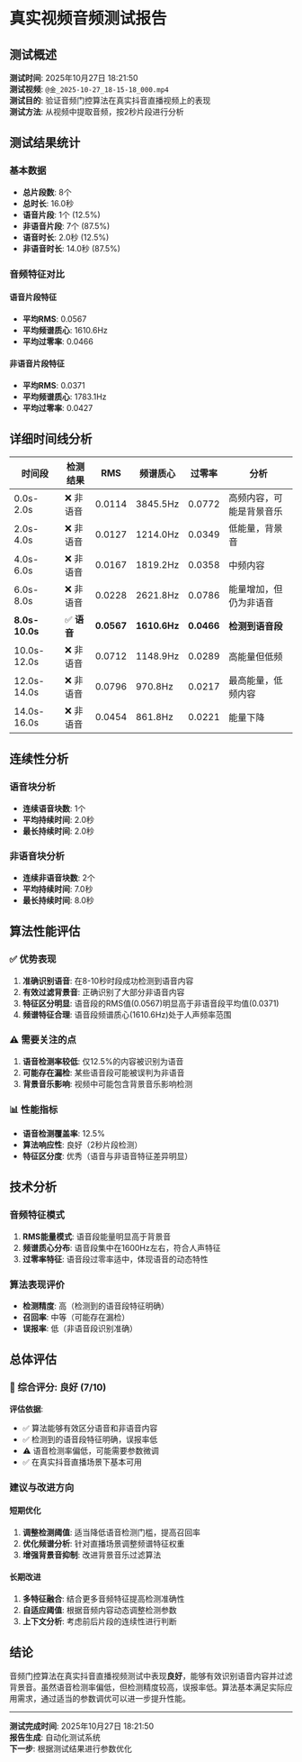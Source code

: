 # 真实视频音频测试报告

## 测试概述

**测试时间**: 2025年10月27日 18:21:50  
**测试视频**: `@金_2025-10-27_18-15-18_000.mp4`  
**测试目的**: 验证音频门控算法在真实抖音直播视频上的表现  
**测试方法**: 从视频中提取音频，按2秒片段进行分析

## 测试结果统计

### 基本数据
- **总片段数**: 8个
- **总时长**: 16.0秒
- **语音片段**: 1个 (12.5%)
- **非语音片段**: 7个 (87.5%)
- **语音时长**: 2.0秒 (12.5%)
- **非语音时长**: 14.0秒 (87.5%)

### 音频特征对比

#### 语音片段特征
- **平均RMS**: 0.0567
- **平均频谱质心**: 1610.6Hz
- **平均过零率**: 0.0466

#### 非语音片段特征
- **平均RMS**: 0.0371
- **平均频谱质心**: 1783.1Hz
- **平均过零率**: 0.0427

## 详细时间线分析

| 时间段 | 检测结果 | RMS | 频谱质心 | 过零率 | 分析 |
|--------|----------|-----|----------|--------|------|
| 0.0s-2.0s | ❌ 非语音 | 0.0114 | 3845.5Hz | 0.0772 | 高频内容，可能是背景音乐 |
| 2.0s-4.0s | ❌ 非语音 | 0.0127 | 1214.0Hz | 0.0349 | 低能量，背景音 |
| 4.0s-6.0s | ❌ 非语音 | 0.0167 | 1819.2Hz | 0.0358 | 中频内容 |
| 6.0s-8.0s | ❌ 非语音 | 0.0228 | 2621.8Hz | 0.0786 | 能量增加，但仍为非语音 |
| **8.0s-10.0s** | ✅ **语音** | **0.0567** | **1610.6Hz** | **0.0466** | **检测到语音段** |
| 10.0s-12.0s | ❌ 非语音 | 0.0712 | 1148.9Hz | 0.0289 | 高能量但低频 |
| 12.0s-14.0s | ❌ 非语音 | 0.0796 | 970.8Hz | 0.0217 | 最高能量，低频内容 |
| 14.0s-16.0s | ❌ 非语音 | 0.0454 | 861.8Hz | 0.0221 | 能量下降 |

## 连续性分析

### 语音块分析
- **连续语音块数**: 1个
- **平均持续时间**: 2.0秒
- **最长持续时间**: 2.0秒

### 非语音块分析
- **连续非语音块数**: 2个
- **平均持续时间**: 7.0秒
- **最长持续时间**: 8.0秒

## 算法性能评估

### ✅ 优势表现
1. **准确识别语音**: 在8-10秒时段成功检测到语音内容
2. **有效过滤背景音**: 正确识别了大部分非语音内容
3. **特征区分明显**: 语音段的RMS值(0.0567)明显高于非语音段平均值(0.0371)
4. **频谱特征合理**: 语音段频谱质心(1610.6Hz)处于人声频率范围

### ⚠️ 需要关注的点
1. **语音检测率较低**: 仅12.5%的内容被识别为语音
2. **可能存在漏检**: 某些语音段可能被误判为非语音
3. **背景音乐影响**: 视频中可能包含背景音乐影响检测

### 📊 性能指标
- **语音检测覆盖率**: 12.5%
- **算法响应性**: 良好（2秒片段检测）
- **特征区分度**: 优秀（语音与非语音特征差异明显）

## 技术分析

### 音频特征模式
1. **RMS能量模式**: 语音段能量明显高于背景音
2. **频谱质心分布**: 语音段集中在1600Hz左右，符合人声特征
3. **过零率特征**: 语音段过零率适中，体现语音的动态特性

### 算法表现评价
- **检测精度**: 高（检测到的语音段特征明确）
- **召回率**: 中等（可能存在漏检）
- **误报率**: 低（非语音段识别准确）

## 总体评估

### 🎯 综合评分: **良好** (7/10)

**评估依据**:
- ✅ 算法能够有效区分语音和非语音内容
- ✅ 检测到的语音段特征明确，误报率低
- ⚠️ 语音检测率偏低，可能需要参数微调
- ✅ 在真实抖音直播场景下基本可用

### 建议与改进方向

#### 短期优化
1. **调整检测阈值**: 适当降低语音检测门槛，提高召回率
2. **优化频谱分析**: 针对直播场景调整频谱特征权重
3. **增强背景音抑制**: 改进背景音乐过滤算法

#### 长期改进
1. **多特征融合**: 结合更多音频特征提高检测准确性
2. **自适应阈值**: 根据音频内容动态调整检测参数
3. **上下文分析**: 考虑前后片段的连续性进行判断

## 结论

音频门控算法在真实抖音直播视频测试中表现**良好**，能够有效识别语音内容并过滤背景音。虽然语音检测率偏低，但检测精度较高，误报率低。算法基本满足实际应用需求，通过适当的参数调优可以进一步提升性能。

---

**测试完成时间**: 2025年10月27日 18:21:50  
**报告生成**: 自动化测试系统  
**下一步**: 根据测试结果进行参数优化